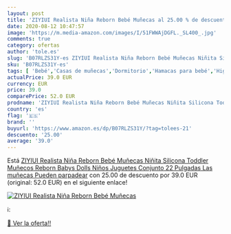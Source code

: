 ```yaml
---
layout: post
title: 'ZIYIUI Realista Niña Reborn Bebé Muñecas al 25.00 % de descuento'
date: 2020-08-12 10:47:57
image: 'https://m.media-amazon.com/images/I/51FWWAjDGFL._SL400_.jpg'
comments: true
category: ofertas
author: 'tole.es'
slug: 'B07RLZS31Y-es ZIYIUI Realista Niña Reborn Bebé Muñecas Niñita Silicona...'
sku: 'B07RLZS31Y-es'
tags: [ 'Bebé','Casas de muñecas','Dormitorio','Hamacas para bebé','Higiene','Higiene y cuidado','Hogar y cocina','Juguetes','Juguetes y juegos','Kits de higiene','Moldes y bandejas para hielo','Muebles para bebé','Muñecas y accesorios','Seguridad','Utensilios de bar','Utensilios de cocina','Vigilabebés','bebé', ]
actualPrice: 39.0 EUR
currency: EUR
price: 39.0
comparePrice: 52.0 EUR
prodname: 'ZIYIUI Realista Niña Reborn Bebé Muñecas Niñita Silicona Toddler Muñecos Reborn Babys Dolls Niños Juguetes Conjunto 22 Pulgadas Las muñecas Pueden parpadear'
country: 'es'
flag: '🇪🇸'
brand: ''
buyurl: 'https://www.amazon.es/dp/B07RLZS31Y/?tag=tolees-21'
descuento: '25.00'
average: '39.0'
---
```


Está [ZIYIUI Realista Niña Reborn Bebé Muñecas Niñita Silicona Toddler Muñecos Reborn Babys Dolls Niños Juguetes Conjunto 22 Pulgadas Las muñecas Pueden parpadear](https://www.amazon.es/dp/B07RLZS31Y/?tag=tolees-21) con 25.00 de descuento por 39.0 EUR (original: 52.0 EUR) en el siguiente enlace!

[![ZIYIUI Realista Niña Reborn Bebé Muñecas](https://m.media-amazon.com/images/I/51FWWAjDGFL._SL400_.jpg)](https://www.amazon.es/dp/B07RLZS31Y/?tag=tolees-21)

ℹ️:


[🛒 Ver la oferta!!](https://www.amazon.es/dp/B07RLZS31Y/?tag=tolees-21)
